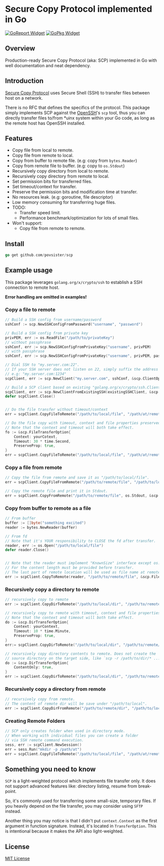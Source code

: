 # Secure Copy Protocol implemented in Go

[![GoReport Widget]][GoReport]
[![GoPkg Widget]][GoPkg]

## Overview
Production-ready Secure Copy Protocol (aka: SCP) implemented in Go with 
well documentation and neat dependency. 

## Introduction
[Secure Copy Protocol][SCP Wiki] uses Secure Shell (SSH) to 
transfer files between host on a network.

There is no RFC that defines the specifics of the protocol.
This package simply implements SCP against the [OpenSSH][OpenSSH]'s `scp` tool, 
thus you can directly transfer files to/from *uinx system within your Go code, 
as long as the remote host has OpenSSH installed.

## Features
* Copy file from local to remote.
* Copy file from remote to local.
* Copy from buffer to remote file. (e.g: copy from `bytes.Reader`)
* Copy from remote file to buffer. (e.g: copy to `os.Stdout`)
* Recursively copy directory from local to remote.
* Recursively copy directory from remote to local.
* Set permission bits for transferred files.
* Set timeout/context for transfer.
* Preserve the permission bits and modification time at transfer.
* No resources leak. (e.g: goroutine, file descriptor)
* Low memory consuming for transferring huge files.
* TODO:
  * Transfer speed limit.
  * Performance benchmark/optimization for lots of small files.
* Won't support:
  * Copy file from remote to remote.

## Install
```go
go get github.com/povsister/scp
```

## Example usage

This package leverages `golang.org/x/crypto/ssh` to establish a SSH connection to remote host.

**Error handling are omitted in examples!**

### Copy a file to remote
```go
// Build a SSH config from username/password
sshConf := scp.NewSSHConfigFromPassword("username", "password")

// Build a SSH config from private key
privPEM, err := os.ReadFile("/path/to/privateKey")
// without passphrase
sshConf, err := scp.NewSSHConfigFromPrivateKey("username", privPEM)
// with passphrase
sshConf, err := scp.NewSSHConfigFromPrivateKey("username", privPEM, passphrase)

// Dial SSH to "my.server.com:22".
// If your SSH server does not listen on 22, simply suffix the address with port.
// e.g: "my.server.com:1234"
scpClient, err := scp.NewClient("my.server.com", sshConf, &scp.ClientOption{})

// Build a SCP client based on existing "golang.org/x/crypto/ssh.Client"
scpClient, err := scp.NewClientFromExistingSSH(existingSSHClient, &scp.ClientOption{})
defer scpClient.Close()


// Do the file transfer without timeout/context
err = scpClient.CopyFileToRemote("/path/to/local/file", "/path/at/remote", &scp.FileTransferOption{})

// Do the file copy with timeout, context and file properties preserved.
// Note that the context and timeout will both take effect.
fo := &scp.FileTransferOption{
    Context: yourCotext,
    Timeout: 30 * time.Second, 
    PreserveProp: true,
}
err = scpClient.CopyFileToRemote("/path/to/local/file", "/path/at/remote", fo)
```

### Copy a file from remote
```go
// Copy the file from remote and save it as "/path/to/local/file".
err = scpClient.CopyFileFromRemote("/path/to/remote/file", "/path/to/local/file", &scp.FileTransferOption{})

// Copy the remote file and print it in Stdout.
err = scpClient.CopyFromRemote("/path/to/remote/file", os.Stdout, &scp.FileTransferOption{})
```

### Copy from buffer to remote as a file
```go
// From buffer
buffer := []byte("something excited")
reader := bytes.NewReader(buffer)

// From fd
// Note that it's YOUR responsibility to CLOSE the fd after transfer.
reader, err := os.Open("/path/to/local/file")
defer reader.Close()


// Note that the reader must implement "KnownSize" interface except os.File
// For the content length must be provided before transfer.
// The last part of remote location will be used as file name at remote.
err := scpClient.CopyToRemote(reader, "/path/to/remote/file", &scp.FileTransferOption{})
```

### Recursively copy a directory to remote
```go
// recursively copy to remote
err := scpClient.CopyDirToRemote("/path/to/local/dir", "/path/to/remote/dir", &scp.DirTransferOption{})

// recursively copy to remote with timeout, context and file properties.
// Note that the context and timeout will both take effect.
do := &scp.DirTransferOption{
    Context: yourContext,
    Timeout: 10 * time.Minute,
    PreserveProp: true,
}
err:= scpClient.CopyDirToRemote("/path/to/local/dir", "/path/to/remote/dir", do)

// recursively copy directory contents to remote. Does not create the
// source directory on the target side, like `scp -r /path/to/dir/* ...`
do := &scp.DirTransferOption{
    ContentOnly: true,
}
err := scpClient.CopyDirToRemote("/path/to/local/dir", "/path/to/remote/dir", do)
```

### Recursively copy a directory from remote
```go
// recursively copy from remote.
// The content of remote dir will be save under "/path/to/local".
err := scpClient.CopyDirFromRemote("/path/to/remote/dir", "/path/to/local", &scp.DirTransferOption{})
```

### Creating Remote Folders

```go
// SCP only creates folder when used in directory mode.
// When working with individual files you can create a folder
// via SSH remote command execution.
sess, err := scpClient.NewSession()
err = sess.Run("mkdir -p /path/at")
err = scpClient.CopyFileToRemote("/path/to/local/file", "/path/at/remote", &scp.FileTransferOption{})
```

## Something you need to know
`SCP` is a light-weighted protocol which implements file transfer only. It does not support 
advanced features like: directory listing, resume from break-point.

So, it's commonly used for transferring some small-size, temporary files. If you heavily 
depend on the file transfer, you may consider using `SFTP` instead.

Another thing you may notice is that I didn't put `context.Context` as the first argument in
function signature. Instead, it's located in `TransferOption`. This is intentional because it
makes the API also light-weighted.

## License
[MIT License][MIT License]

[MIT License]: https://en.wikipedia.org/wiki/MIT_License
[OpenSSH]: https://www.openssh.com
[SCP Wiki]: https://en.wikipedia.org/wiki/Secure_copy_protocol
[GoPkg]: https://pkg.go.dev/github.com/povsister/scp
[GoPkg Widget]: https://pkg.go.dev/badge/github.com/povsister/scp.svg
[GoReport]: https://goreportcard.com/report/povsister/scp
[GoReport Widget]: https://goreportcard.com/badge/povsister/scp
